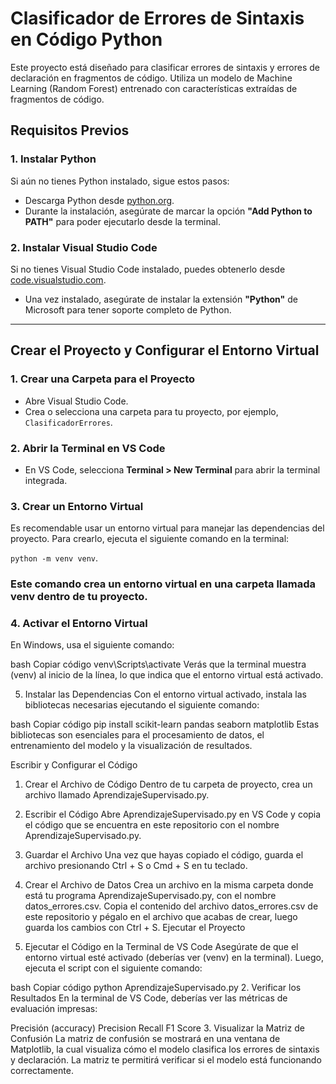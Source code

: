 # Clasificador de Errores de Sintaxis en Código Python

Este proyecto está diseñado para clasificar errores de sintaxis y errores de declaración en fragmentos de código. Utiliza un modelo de Machine Learning (Random Forest) entrenado con características extraídas de fragmentos de código.

## Requisitos Previos

### 1. Instalar Python
Si aún no tienes Python instalado, sigue estos pasos:

- Descarga Python desde [python.org](https://www.python.org/).
- Durante la instalación, asegúrate de marcar la opción **"Add Python to PATH"** para poder ejecutarlo desde la terminal.

### 2. Instalar Visual Studio Code
Si no tienes Visual Studio Code instalado, puedes obtenerlo desde [code.visualstudio.com](https://code.visualstudio.com/).

- Una vez instalado, asegúrate de instalar la extensión **"Python"** de Microsoft para tener soporte completo de Python.

---

## Crear el Proyecto y Configurar el Entorno Virtual

### 1. Crear una Carpeta para el Proyecto
- Abre Visual Studio Code.
- Crea o selecciona una carpeta para tu proyecto, por ejemplo, `ClasificadorErrores`.

### 2. Abrir la Terminal en VS Code
- En VS Code, selecciona **Terminal > New Terminal** para abrir la terminal integrada.

### 3. Crear un Entorno Virtual
Es recomendable usar un entorno virtual para manejar las dependencias del proyecto. Para crearlo, ejecuta el siguiente comando en la terminal:

`python -m venv venv`.


### Este comando crea un entorno virtual en una carpeta llamada venv dentro de tu proyecto.

### 4. Activar el Entorno Virtual
En Windows, usa el siguiente comando:

bash
Copiar código
venv\Scripts\activate
Verás que la terminal muestra (venv) al inicio de la línea, lo que indica que el entorno virtual está activado.

5. Instalar las Dependencias
Con el entorno virtual activado, instala las bibliotecas necesarias ejecutando el siguiente comando:

bash
Copiar código
pip install scikit-learn pandas seaborn matplotlib
Estas bibliotecas son esenciales para el procesamiento de datos, el entrenamiento del modelo y la visualización de resultados.

Escribir y Configurar el Código
1. Crear el Archivo de Código
Dentro de tu carpeta de proyecto, crea un archivo llamado AprendizajeSupervisado.py.

2. Escribir el Código
Abre AprendizajeSupervisado.py en VS Code y copia el código que se encuentra en este repositorio con el nombre AprendizajeSupervisado.py.
3. Guardar el Archivo
Una vez que hayas copiado el código, guarda el archivo presionando Ctrl + S o Cmd + S en tu teclado.
4. Crear el Archivo de Datos
Crea un archivo en la misma carpeta donde está tu programa AprendizajeSupervisado.py, con el nombre datos_errores.csv.
Copia el contenido del archivo datos_errores.csv de este repositorio y pégalo en el archivo que acabas de crear, luego guarda los cambios con Ctrl + S.
Ejecutar el Proyecto
1. Ejecutar el Código en la Terminal de VS Code
Asegúrate de que el entorno virtual esté activado (deberías ver (venv) en la terminal). Luego, ejecuta el script con el siguiente comando:

bash
Copiar código
python AprendizajeSupervisado.py
2. Verificar los Resultados
En la terminal de VS Code, deberías ver las métricas de evaluación impresas:

Precisión (accuracy)
Precision
Recall
F1 Score
3. Visualizar la Matriz de Confusión
La matriz de confusión se mostrará en una ventana de Matplotlib, la cual visualiza cómo el modelo clasifica los errores de sintaxis y declaración. La matriz te permitirá verificar si el modelo está funcionando correctamente.


